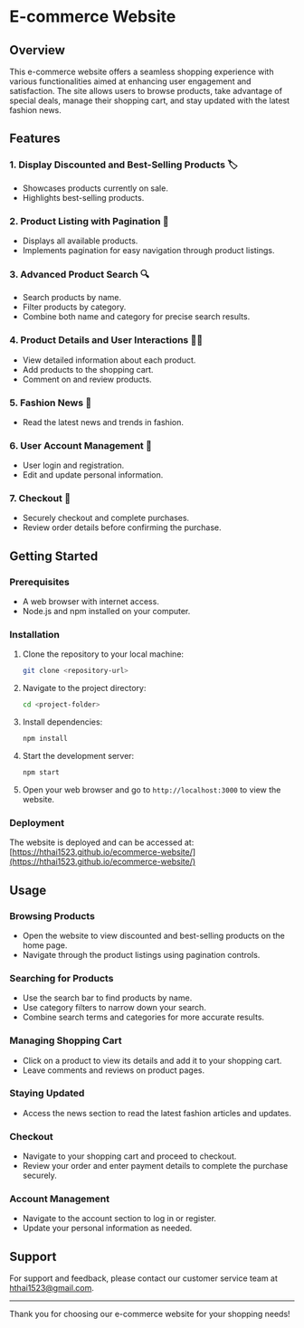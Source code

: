 # E-commerce Website

## Overview

This e-commerce website offers a seamless shopping experience with various functionalities aimed at enhancing user engagement and satisfaction. The site allows users to browse products, take advantage of special deals, manage their shopping cart, and stay updated with the latest fashion news.

## Features

### 1. Display Discounted and Best-Selling Products 🏷️
- Showcases products currently on sale.
- Highlights best-selling products.

### 2. Product Listing with Pagination 📄
- Displays all available products.
- Implements pagination for easy navigation through product listings.

### 3. Advanced Product Search 🔍
- Search products by name.
- Filter products by category.
- Combine both name and category for precise search results.

### 4. Product Details and User Interactions 🛒💬
- View detailed information about each product.
- Add products to the shopping cart.
- Comment on and review products.

### 5. Fashion News 📰
- Read the latest news and trends in fashion.

### 6. User Account Management 🔑
- User login and registration.
- Edit and update personal information.

### 7. Checkout 🏁
- Securely checkout and complete purchases.
- Review order details before confirming the purchase.

## Getting Started

### Prerequisites
- A web browser with internet access.
- Node.js and npm installed on your computer.

### Installation
1. Clone the repository to your local machine:
   ```bash
   git clone <repository-url>
   ```
2. Navigate to the project directory:
   ```bash
   cd <project-folder>
   ```
3. Install dependencies:
   ```bash
   npm install
   ```
4. Start the development server:
   ```bash
   npm start
   ```
5. Open your web browser and go to `http://localhost:3000` to view the website.

### Deployment
The website is deployed and can be accessed at:
[https://hthai1523.github.io/ecommerce-website/](https://hthai1523.github.io/ecommerce-website/)

## Usage

### Browsing Products
- Open the website to view discounted and best-selling products on the home page.
- Navigate through the product listings using pagination controls.

### Searching for Products
- Use the search bar to find products by name.
- Use category filters to narrow down your search.
- Combine search terms and categories for more accurate results.

### Managing Shopping Cart
- Click on a product to view its details and add it to your shopping cart.
- Leave comments and reviews on product pages.

### Staying Updated
- Access the news section to read the latest fashion articles and updates.

### Checkout
- Navigate to your shopping cart and proceed to checkout.
- Review your order and enter payment details to complete the purchase securely.

### Account Management
- Navigate to the account section to log in or register.
- Update your personal information as needed.

## Support

For support and feedback, please contact our customer service team at hthai1523@gmail.com.

---

Thank you for choosing our e-commerce website for your shopping needs!
